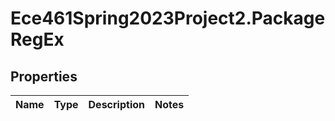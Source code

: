 # Ece461Spring2023Project2.PackageRegEx

## Properties
Name | Type | Description | Notes
------------ | ------------- | ------------- | -------------
